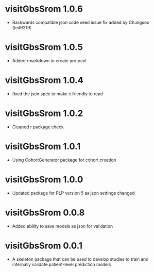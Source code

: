 visitGbsSrom 1.0.6
======================
- Backwards compatible json code seed issue fix added by Chungsoo (ted9219)

visitGbsSrom 1.0.5
======================
- Added rmarkdown to create protocol

visitGbsSrom 1.0.4
======================
- fixed the json spec to make it friendly to read

visitGbsSrom 1.0.2
======================
  - Cleaned r package check 


visitGbsSrom 1.0.1
======================
  - Using CohortGenerator package for cohort creation


visitGbsSrom 1.0.0
======================
  - Updated package for PLP version 5 as json settings changed


visitGbsSrom 0.0.8
======================
  - Added ability to save models as json for validation

visitGbsSrom 0.0.1
======================
  - A skeleton package that can be used to develop studies to train and internally validate patient-level prediction models
